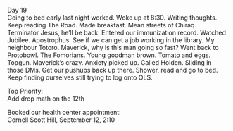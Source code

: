 Day 19  
Going to bed early last night worked. Woke up at 8:30. Writing thoughts. Keep reading The Road. Made breakfast. Mean streets of Chiraq. Terminator Jesus, he’ll be back. Entered our immunization record. Watched Jubilee. Apostrophus. See if we can get a job working in the library. My neighbour Totoro. Maverick, why is this man going so fast? Went back to Protobowl. The Fomorians. Young goodman brown. Tomato and eggs. Topgun. Maverick’s crazy. Anxiety picked up. Called Holden. Sliding in those DMs. Get our pushups back up there. Shower, read and go to bed. Keep finding ourselves still trying to log onto OLS. 

Top Priority:  
Add drop math on the 12th

Booked our health center appointment:  
Cornell Scott Hill, September 12, 2:10
